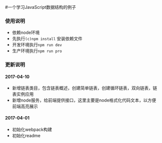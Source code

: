 #一个学习JavaScript数据结构的例子


### 使用说明

* 依赖node环境 
* 先执行`(c)npm install` 安装依赖文件
* 开发环境执行`npm run dev`
* 生产环境执行`npm run pro`


### 更新说明

#### 2017-04-10

* 新增链表类目，包含链表概述，创建简单链表，创建循环链表，双向链表，链表实例应用
* 新增node服务，给前端提供接口，这里主要是node格式化代码文本，以方便前端高亮展示

#### 2017-04-01
* 初始化webpack构建
* 初始化readme